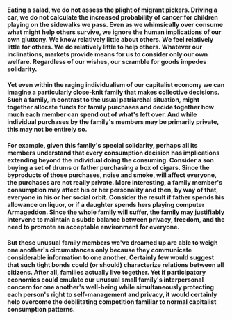 #### Eating a salad, we do not assess the plight of migrant pickers. Driving a car, we do not calculate the increased probability of cancer for children playing on the sidewalks we pass. Even as we whimsically over consume what might help others survive, we ignore the human implications of our own gluttony. We know relatively little about others. We feel relatively little for others. We do relatively little to help others. Whatever our inclinations, markets provide means for us to consider only our own welfare. Regardless of our wishes, our scramble for goods impedes solidarity.
#### Yet even within the raging individualism of our capitalist economy we can imagine a particularly close-knit family that makes collective decisions. Such a family, in contrast to the usual patriarchal situation, might together allocate funds for family purchases and decide together how much each member can spend out of what's left over. And while individual purchases by the family's members may be primarily private, this may not be entirely so.
#### For example, given this family's special solidarity, perhaps all its members understand that every consumption decision has implications extending beyond the individual doing the consuming. Consider a son buying a set of drums or father purchasing a box of cigars. Since the byproducts of those purchases, noise and smoke, will affect everyone, the purchases are not really private. More interesting, a family member's consumption may affect his or her personality and then, by way of that, everyone in his or her social orbit. Consider the result if father spends his allowance on liquor, or if a daughter spends hers playing computer Armageddon. Since the whole family will suffer, the family may justifiably intervene to maintain a subtle balance between privacy, freedom, and the need to promote an acceptable environment for everyone.
#### But these unusual family members we've dreamed up are able to weigh one another's circumstances only because they communicate considerable information to one another. Certainly few would suggest that such tight bonds could (or should) characterize relations between all citizens. After all, families actually live together. Yet if participatory economics could emulate our unusual small family's interpersonal concern for one another's well-being while simultaneously protecting each person's right to self-management and privacy, it would certainly help overcome the debilitating competition familiar to normal capitalist consumption patterns.
